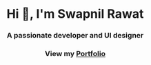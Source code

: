 <h1 align="center">Hi 👋, I'm Swapnil Rawat</h1>
<h3 align="center">A passionate developer and UI designer</h3>
<h3 align="center">View my <a href="https://swapnilr17.github.io/Swapnil-Rawat/">Portfolio</a></h3>


